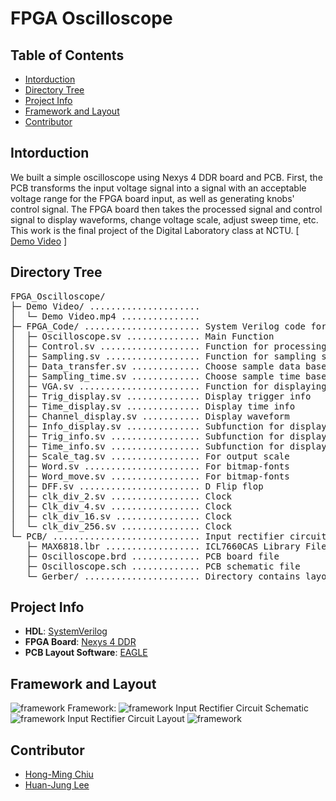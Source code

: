 # FPGA Oscilloscope

## Table of Contents
* [Intorduction](#intorduction)
* [Directory Tree](#directory-tree)
* [Project Info](#project-info)
* [Framework and Layout](#framework-and-layout)
* [Contributor](#contributor)

## Intorduction
We built a simple oscilloscope using Nexys 4 DDR board and PCB. First, the PCB transforms the input voltage signal into a signal with an acceptable voltage range for the FPGA board input, as well as generating knobs' control signal. The FPGA board then takes the processed signal and control signal to display waveforms, change voltage scale, adjust sweep time, etc. This work is the final project of the Digital Laboratory class at NCTU. [ [Demo Video](https://www.youtube.com/watch?v=sgIzcKYEROs&feature=youtu.be&ab_channel=AlexLi) ]

## Directory Tree
<pre>
FPGA_Oscilloscope/
├─ Demo Video/ ..................... 
│  └─ Demo Video.mp4 ............... 
├─ FPGA_Code/ ...................... System Verilog code for oscilloscope
│  ├─ Oscilloscope.sv .............. Main Function
│  ├─ Control.sv ................... Function for processing control signal
│  ├─ Sampling.sv .................. Function for sampling signal
│  ├─ Data_transfer.sv ............. Choose sample data based on scale
│  ├─ Sampling_time.sv ............. Choose sample time based on scale
│  ├─ VGA.sv ....................... Function for displaying information on screen.
│  ├─ Trig_display.sv .............. Display trigger info
│  ├─ Time_display.sv .............. Display time info
│  ├─ Channel_display.sv ........... Display waveform
│  ├─ Info_display.sv .............. Subfunction for displaying info
│  ├─ Trig_info.sv ................. Subfunction for displaying info
│  ├─ Time_info.sv ................. Subfunction for displaying info
│  ├─ Scale_tag.sv ................. For output scale
│  ├─ Word.sv ...................... For bitmap-fonts
│  ├─ Word_move.sv ................. For bitmap-fonts
│  ├─ DFF.sv ....................... D Flip flop
│  ├─ clk_div_2.sv ................. Clock
│  ├─ Clk_div_4.sv ................. Clock
│  ├─ clk_div_16.sv ................ Clock
│  └─ clk_div_256.sv ............... Clock
└─ PCB/ ............................ Input rectifier circuit design
   ├─ MAX6818.lbr .................. ICL7660CAS Library File
   ├─ Oscilloscope.brd ............. PCB board file
   ├─ Oscilloscope.sch ............. PCB schematic file
   └─ Gerber/ ...................... Directory contains layout files
</pre>

## Project Info
- **HDL**: [SystemVerilog](https://en.wikipedia.org/wiki/SystemVerilog)
- **FPGA Board**: [Nexys 4 DDR](https://reference.digilentinc.com/reference/programmable-logic/nexys-4-ddr/start)
- **PCB Layout Software**: [EAGLE](https://www.autodesk.com/products/eagle/overview?plc=F360&term=1-YEAR&support=ADVANCED&quantity=1)

## Framework and Layout
![framework](https://github.com/Hong-Ming/FPGA_Oscilloscope/blob/main/Images/project.png)
Framework:
![framework](https://github.com/Hong-Ming/FPGA_Oscilloscope/blob/main/Images/framework.png)
Input Rectifier Circuit Schematic
![framework](https://github.com/Hong-Ming/FPGA_Oscilloscope/blob/main/Images/input_schematic.png)
Input Rectifier Circuit Layout
![framework](https://github.com/Hong-Ming/FPGA_Oscilloscope/blob/main/Images/input_layout.png)

## Contributor
- [Hong-Ming Chiu](https://hong-ming.github.io/)
- [Huan-Jung Lee]()
